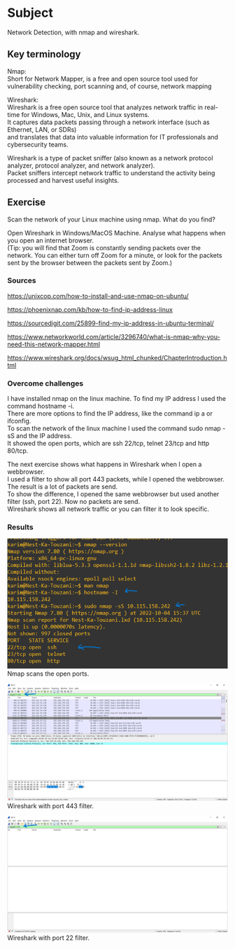 # Subject
Network Detection, with nmap and wireshark.

## Key terminology
Nmap:  
Short for Network Mapper, is a free and open source tool used for vulnerability checking, port scanning and, of course, network mapping  

Wireshark:  
Wireshark is a free open source tool that analyzes network traffic in real-time for Windows, Mac, Unix, and Linux systems.  
It captures data packets passing through a network interface (such as Ethernet,  LAN, or SDRs)  
and translates that data into valuable information for IT professionals and cybersecurity teams.

Wireshark is a type of packet sniffer (also known as a network protocol analyzer, protocol analyzer, and network analyzer).  
Packet sniffers intercept network traffic to understand the activity being processed and harvest useful insights.


## Exercise  
Scan the network of your Linux machine using nmap. What do you find?  

Open Wireshark in Windows/MacOS Machine. Analyse what happens when you open an internet browser.  
(Tip: you will find that Zoom is constantly sending packets over the network. You can either turn off Zoom for a minute, or look for the packets sent by the browser between the packets sent by Zoom.)


### Sources
https://unixcop.com/how-to-install-and-use-nmap-on-ubuntu/  

https://phoenixnap.com/kb/how-to-find-ip-address-linux  

https://sourcedigit.com/25899-find-my-ip-address-in-ubuntu-terminal/

https://www.networkworld.com/article/3296740/what-is-nmap-why-you-need-this-network-mapper.html  

https://www.wireshark.org/docs/wsug_html_chunked/ChapterIntroduction.html
### Overcome challenges
I have installed nmap on the linux machine. To find my IP address I used the command hostname -i.  
There are more options to find the IP address, like the command ip a or ifconfig.  
To scan the network of the linux machine I used the command sudo nmap -sS and the IP address.  
It showed the open ports, which are ssh 22/tcp, telnet 23/tcp and http 80/tcp.  

The next exercise shows what happens in Wireshark when I open a webbrowser.  
I used a filter to show all port 443 packets, while I opened the webbrowser. The result is a lot of packets are send.  
To show the difference, I opened the same webbrowser but used another filter (ssh, port 22). Now no packets are send.  
Wireshark shows all network traffic or you can filter it to look specific.

### Results  
![image of nmap in action](https://raw.githubusercontent.com/Techgrounds-Cloud-9/cloud-9-karimtouzani24/main/00_includes/SEC/nmap_exercise.png)  
Nmap scans the open ports.

![image of wireshark filter 443](https://raw.githubusercontent.com/Techgrounds-Cloud-9/cloud-9-karimtouzani24/main/00_includes/SEC/wireshark_443filter.png)  
Wireshark with port 443 filter.  

![image of whireshark filter 22](https://raw.githubusercontent.com/Techgrounds-Cloud-9/cloud-9-karimtouzani24/main/00_includes/SEC/wireshark_22filter.png)  
Wireshark with port 22 filter.